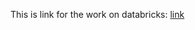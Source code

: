 This is link for the work on databricks:
[link](https://databricks-prod-cloudfront.cloud.databricks.com/public/4027ec902e239c93eaaa8714f173bcfc/6024676881990448/4193539200835211/7279506501533348/latest.html)

